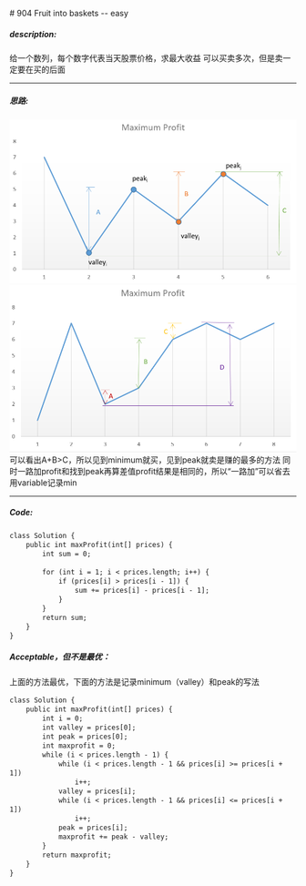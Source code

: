 \# 904 Fruit into baskets -- easy
##### description:
给一个数列，每个数字代表当天股票价格，求最大收益
可以买卖多次，但是卖一定要在买的后面
****************
##### 思路:
<img src="image/130-122_maxprofit.png"/>
<img src="image/130-122_maxprofit_2.png"/>
可以看出A+B>C，所以见到minimum就买，见到peak就卖是赚的最多的方法
同时一路加profit和找到peak再算差值profit结果是相同的，所以“一路加”可以省去用variable记录min

**********
##### Code:
```
class Solution {
    public int maxProfit(int[] prices) {
        int sum = 0;

        for (int i = 1; i < prices.length; i++) {
            if (prices[i] > prices[i - 1]) {
                sum += prices[i] - prices[i - 1];
            }
        }
        return sum;
    }
}
```
##### Acceptable，但不是最优：
上面的方法最优，下面的方法是记录minimum（valley）和peak的写法
```
class Solution {
    public int maxProfit(int[] prices) {
        int i = 0;
        int valley = prices[0];
        int peak = prices[0];
        int maxprofit = 0;
        while (i < prices.length - 1) {
            while (i < prices.length - 1 && prices[i] >= prices[i + 1])
                i++;
            valley = prices[i];
            while (i < prices.length - 1 && prices[i] <= prices[i + 1])
                i++;
            peak = prices[i];
            maxprofit += peak - valley;
        }
        return maxprofit;
    }
}
```

